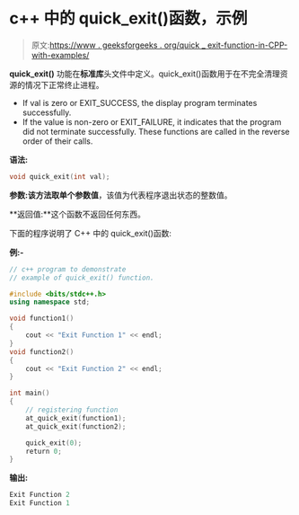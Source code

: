 # c++ 中的 quick_exit()函数，示例

> 原文:[https://www . geeksforgeeks . org/quick _ exit-function-in-CPP-with-examples/](https://www.geeksforgeeks.org/quick_exit-function-in-cpp-with-examples/)

**quick_exit()** 功能在**标准库**头文件中定义。quick_exit()函数用于在不完全清理资源的情况下正常终止进程。

*   If val is zero or EXIT_SUCCESS, the display program terminates successfully.
*   If the value is non-zero or EXIT_FAILURE, it indicates that the program did not terminate successfully. These functions are called in the reverse order of their calls.

**语法:**

```cpp
void quick_exit(int val);
```

**参数:**该方法取单个参数**值**，该值为代表程序退出状态的整数值。

**返回值:**这个函数不返回任何东西。

下面的程序说明了 C++ 中的 quick_exit()函数:

**例:-**

```cpp
// c++ program to demonstrate
// example of quick_exit() function.

#include <bits/stdc++.h>
using namespace std;

void function1()
{
    cout << "Exit Function 1" << endl;
}
void function2()
{
    cout << "Exit Function 2" << endl;
}

int main()
{
    // registering function 
    at_quick_exit(function1);
    at_quick_exit(function2);

    quick_exit(0);
    return 0;
}
```

**输出:**

```cpp
Exit Function 2
Exit Function 1

```